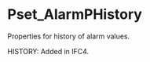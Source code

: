 # Pset_AlarmPHistory

Properties for history of alarm values.
<!-- end of short definition -->

 HISTORY: Added in IFC4.
